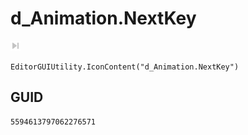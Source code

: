 # d_Animation.NextKey
![](/img/d_Animation.NextKey.png)

``` CSharp
EditorGUIUtility.IconContent("d_Animation.NextKey")
```
## GUID
```
5594613797062276571
```
